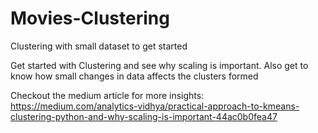 # Movies-Clustering
Clustering with small dataset to get started

Get started with Clustering and see why scaling is important. Also get to know how small changes in data affects the clusters formed

Checkout the medium article for more insights: https://medium.com/analytics-vidhya/practical-approach-to-kmeans-clustering-python-and-why-scaling-is-important-44ac0b0fea47
